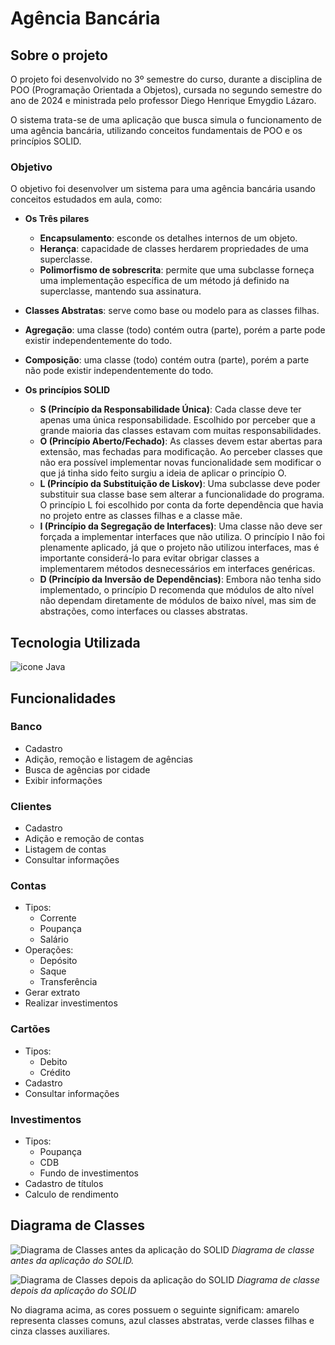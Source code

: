 # Agência Bancária

## Sobre o projeto

 O projeto foi desenvolvido no 3º semestre do curso, durante a disciplina de POO (Programação Orientada a Objetos), cursada no segundo semestre do ano de 2024 e ministrada pelo professor Diego Henrique Emygdio Lázaro.
 
 O sistema trata-se de uma aplicação que busca simula o funcionamento de uma agência bancária, utilizando conceitos fundamentais de POO e os princípios SOLID.

### Objetivo

 O objetivo foi desenvolver um sistema para uma agência bancária usando conceitos estudados em aula, como:
 - **Os Três pilares**
     - **Encapsulamento**: esconde os detalhes internos de um objeto.
     - **Herança**: capacidade de classes herdarem propriedades de uma superclasse.
     - **Polimorfismo de sobrescrita**: permite que uma subclasse forneça uma implementação específica de um método já definido na superclasse, mantendo sua assinatura.

 - **Classes Abstratas**: serve como base ou modelo para as classes filhas.
 - **Agregação**: uma classe (todo) contém outra (parte), porém a parte pode existir independentemente do todo.
 - **Composição**: uma classe (todo) contém outra (parte), porém a parte não pode existir independentemente do todo.

 - **Os princípios SOLID**
    - **S (Princípio da Responsabilidade Única)**: Cada classe deve ter apenas uma única
    responsabilidade. Escolhido por perceber que a grande maioria das classes estavam
    com muitas responsabilidades.
    - **O (Princípio Aberto/Fechado)**: As classes devem estar abertas para extensão, mas
    fechadas para modificação. Ao perceber classes que não era possível implementar
    novas funcionalidade sem modificar o que já tinha sido feito surgiu a ideia de aplicar o
    princípio O.
    - **L (Princípio da Substituição de Liskov)**: Uma subclasse deve poder substituir sua
    classe base sem alterar a funcionalidade do programa. O princípio L foi escolhido por
    conta da forte dependência que havia no projeto entre as classes filhas e a classe mãe.
    - **I (Princípio da Segregação de Interfaces)**: Uma classe não deve ser forçada a
    implementar interfaces que não utiliza. O princípio I não foi plenamente aplicado, já que o projeto não utilizou interfaces, mas é importante considerá-lo para evitar obrigar classes a implementarem métodos desnecessários em interfaces genéricas.
    - **D (Princípio da Inversão de Dependências)**: Embora não tenha sido implementado, o princípio D recomenda que módulos de alto nível não dependam diretamente de módulos de baixo nível, mas sim de abstrações, como interfaces ou classes abstratas.

## Tecnologia Utilizada

 <div>
    <img align="center" src="https://skillicons.dev/icons?i=java" alt="icone Java"/>
 </div>

## Funcionalidades

### Banco
- Cadastro
- Adição, remoção e listagem de agências
- Busca de agências por cidade
- Exibir informações

### Clientes
- Cadastro
- Adição e remoção de contas
- Listagem de contas
- Consultar informações

### Contas
- Tipos:
    - Corrente
    - Poupança
    - Salário
- Operações:
    - Depósito
    - Saque
    - Transferência
- Gerar extrato
- Realizar investimentos

### Cartões
- Tipos:
    - Debito
    - Crédito
- Cadastro
- Consultar informações

### Investimentos
- Tipos:
    - Poupança
    - CDB
    - Fundo de investimentos
- Cadastro de títulos
- Calculo de rendimento

## Diagrama de Classes

![Diagrama de Classes antes da aplicação do SOLID](kevenshtk.github.io/Fatec/Terceiro-Semestre/POO/Projeto_AgenciaBancaria/src/assets/antesSOLID.png)
*Diagrama de classe antes da aplicação do SOLID.*

![Diagrama de Classes depois da aplicação do SOLID](kevenshtk.github.io/Fatec/Terceiro-Semestre/POO/Projeto_AgenciaBancaria/src/assets/depoisSOLID.png)
*Diagrama de classe depois da aplicação do SOLID*

No diagrama acima, as cores possuem o seguinte significam: amarelo representa classes comuns, azul classes abstratas, verde classes filhas e cinza classes auxiliares. 
